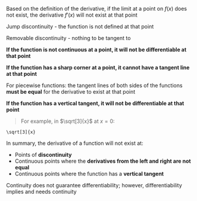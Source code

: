 

  Based on the definition of the derivative, if the limit at a point on $f(x)$ does not exist, the derivative $f'(x)$ will not exist at that point

Jump discontinuity - the function is not defined at that point

Removable discontinuity - nothing to be tangent to

**If the function is not continuous at a point, it will not be differentiable at that point**

**If the function has a sharp corner at a point, it cannot have a tangent line at that point**

For piecewise functions: the tangent lines of both sides of the functions **must be equal** for the derivative to exist at that point


**If the function has a vertical tangent, it will not be differentiable at that point**

> For example, in $\sqrt[3]{x}$ at $x = 0$:

```desmos-graph
\sqrt[3]{x}
```

In summary, the derivative of a function will not exist at:
- Points of **discontinuity**
- Continuous points where the **derivatives from the left and right are not equal**
- Continuous points where the function has a **vertical tangent**

Continuity does not guarantee differentiability; however, differentiability implies and needs continuity

